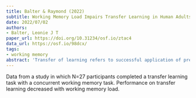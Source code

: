 ```yaml
---
title: Balter & Raymond (2022)
subtitle: Working Memory Load Impairs Transfer Learning in Human Adults
date: 2022/07/02
authors:
- Balter, Leonie J T
paper_url: https://doi.org/10.31234/osf.io/ztac4
data_url: https://osf.io/98dcx/
tags:
- working memory
abstract: 'Transfer of learning refers to successful application of previously acquired knowledge or skills to novel settings. Although working memory (WM) is thought to play a role in transfer learning, direct evidence of the effect of limitations in WM on transfer learning is lacking. To investigate, we used an acquired equivalence paradigm that included tests of association and transfer learning. The effects of imposing an acute WM limitation on young adults was tested (within-subjects design: N = 27 adults; Mage = 24 years) by conducting learning transfer tests concurrent with a secondary task that required carrying a spatial WM load when performing the learned/transfer trial (Load condition) to acutely limit WM resources or no WM load (No-Load condition; WM was unloaded prior to performing the learned/transfer trial). Analysis using mixed effects models showed that although success on the transfer trials was high in the No-Load condition, performance dropped significantly to chance in the Load condition. Performance on tests of learned associations remained high in both conditions. These results indicate that transfer of learning depends on access to WM resources and suggests that even healthy young individuals may be affected in their ability to cross-utilize when cognitive resources become scarce, such as when engaging in two tasks simultaneously (e.g., using satellite navigation while driving).'
---
```


Data from a study in which N=27 participants completed a transfer learning task with a concurrent working memory task. Performance on transfer learning decreased with working memory load.
